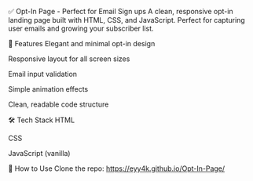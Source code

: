 ✅ Opt-In Page - Perfect for Email Sign ups
A clean, responsive opt-in landing page built with HTML, CSS, and JavaScript. Perfect for capturing user emails and growing your subscriber list.

🎯 Features
Elegant and minimal opt-in design

Responsive layout for all screen sizes

Email input validation

Simple animation effects

Clean, readable code structure

🛠️ Tech Stack
HTML

CSS

JavaScript (vanilla)

🚀 How to Use
Clone the repo:
https://eyy4k.github.io/Opt-In-Page/
